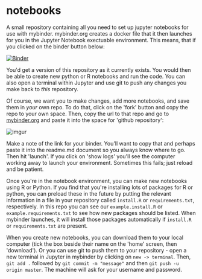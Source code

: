 # notebooks
A small repository containing all you need to set up jupyter notebooks for use with mybinder. mybinder.org creates a docker file that it then launches for you in the Jupyter Notebook exectuable environment. This means, that if you clicked on the binder button below:

[![Binder](https://mybinder.org/badge.svg)](http://mybinder.org/v2/gh/o-date/notebooks/master)

You'd get a version of this repository as it currently exists. You would then be able to create new python or R notebooks and run the code. You can also open a terminal within Jupyter and use git to push any changes you make back to _this_ repository.

Of course, we want you to make changes, add more notebooks, and save them in _your_ own repo. To do that, click on the 'fork' button and copy the repo to your own space. Then, copy the url to that repo and go to [mybinder.org](http://mybinder.org) and paste it into the space for 'github repository':

![imgur](https://i.imgur.com/9vf0Hx7.png)

Make a note of the link for your binder. You'll want to copy that and perhaps paste it into the readme.md document so you always know where to go. Then hit 'launch'. If you click on 'show logs' you'll see the computer working away to launch your environment. Sometimes this fails; just reload and be patient.

Once you're in the notebook environment, you can make new notebooks using R or Python. If you find that you're installing lots of packages for R or python, you can preload these in the future by putting the relevant information in a file in your repository called `install.R` or `requirements.txt`, respectively. In this repo you can see our `example.install.R` or `example.requirements.txt` to see how new packages should be listed. When mybinder launches, it will install those packages automatically if `install.R` or `requirements.txt` are present.

When you create new notebooks, you can download them to your local computer (tick the box beside their name on the 'home' screen, then 'download'). Or you can use git to push them to your repository - open a new terminal in Jupyter in mybinder by clicking on `new -> terminal`. Then, `git add .` followed by `git commit -m "message"` and then `git push -u origin master`. The machine will ask for your username and password. 
